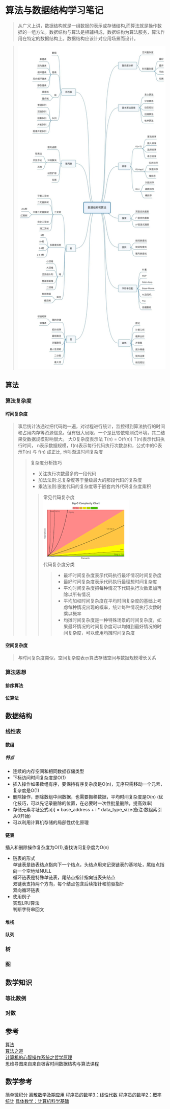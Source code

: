 # 算法与数据结构学习笔记
>从广义上讲，数据结构就是一组数据的表示或存储结构,而算法就是操作数据的一组方法。数据结构与算法是相辅相成，数据结构为算法服务，算法作用在特定的数据结构上。数据结构应该针对应用场景而设计。

>![数据结构与算法思维导图](dataStructureAlgorithmsMind.jpg)

## 算法

### 算法复杂度
#### 时间复杂度
>事后统计法通过把代码跑一遍，对过程进行统计，监控得到算法执行的时间和占用内存等资源信息。但有很大局限，一个是比较依赖测试环境，其二结果受数据规模影响很大。
>大O复杂度表示法 T(n) = O(f(n)) T(n)表示代码执行时间， n表示数据规模，f(n)表示每行代码执行次数总和，公式中的O表示T(n) 与 f(n) 成正比, 也叫渐进时间复杂度
>>复杂度分析技巧
>>+ 关注执行次数最多的一段代码
>>+ 加法法则:总复杂度等于量级最大的那段代码的复杂度
>>+ 乘法法则:嵌套代码的复杂度等于嵌套内外代码复杂度乘积  
>>> 常见代码复杂度  
>>>![大O常见复杂度](BigO_Complexity_Chart.png)  
>>> 代码复杂度分类  
>>>>+ 最坏时间复杂度表示代码执行最坏情况时间复杂度
>>>>+ 最好时间复杂度表示代码执行最理想时间复杂度
>>>>+ 平均时间复杂度把每种情况下代码执行次数累加再除以所有情况
>>>>+ 平均加权时间复杂度在平均时间复杂度的基础上考虑每种情况出现的概率，统计每种情况执行次数时乘以概率
>>>>+ 均摊时间复杂度是一种特殊场景的时间复杂度，如果最坏情况的时间复杂度可以均摊到最好情况的时间复杂度，可以使用均摊时间复杂度

#### 空间复杂度
>与时间复杂度类似，空间复杂度表示算法存储空间与数据规模增长关系
### 算法思想

#### 排序算法

#### 位算法

## 数据结构

### 线性表

#### 数组

##### 特点
+ 连续的内存空间和相同数据存储类型
+ 下标访问时间复杂度是O(1)
+ 插入操作如果数组有序，要保持有序复杂度是O(n)，无序只需移动一个元素，复杂度是O(1)
+ 删除操作，删除数组中间数据，也需要搬移数据，平均时间复杂度是O(n) (优化技巧，可以先记录删除的位置，在必要时一次性批量删除，提高效率)
+ 存储元素寻址公式a[i] = base_address + i * data_type_size(备注:数组索引从0开始)
+ 可以利用计算机存储的局部性优化原理

#### 链表
插入和删除操作复杂度为O(1),查找访问复杂度为O(n)
+ 链表的形式  
单链表是链表结点指向下一个结点，头结点用来记录链表的基地址，尾结点指向一个空地址NULL  
循环链表是特殊单链表，尾结点指针指向链表头结点  
双链表支持两个方向，每个结点包含后续指针和前驱指针  
双向循环链表  
+ 使用例子  
实现LRU算法  
判断字符串回文  
#### 堆栈

#### 队列

### 树

### 图

## 数学知识

### 等比数例

### 对数

## 参考
[算法](https://book.douban.com/subject/19952400/)  
[算法之道](https://book.douban.com/subject/4249686/)  
[计算机的心智操作系统之哲学原理](https://book.douban.com/subject/3670621/)  
思维导图来自来自极客时间数据结构与算法课程  

## 数学参考
[简单微积分](https://book.douban.com/subject/30271424/)
[离散数学及期应用](https://book.douban.com/subject/2130743/)
[程序员的数学3：线性代数](http://www.ituring.com.cn/book/1239)
[程序员的数学2：概率统计](http://www.ituring.com.cn/book/1254)
[具体数学：计算机科学基础](http://www.ituring.com.cn/book/932)